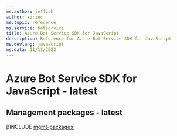 ```yaml
---
ms.author: jeffish
author: xirzec
ms.topic: reference
ms.service: botservice
title: Azure Bot Service SDK for JavaScript
description: Reference for Azure Bot Service SDK for JavaScript
ms.devlang: javascript
ms.data: 11/11/2022
---
```

# Azure Bot Service SDK for JavaScript - latest

## Management packages - latest
[!INCLUDE [mgmt-packages](bot-service-mgmt-index.md)]